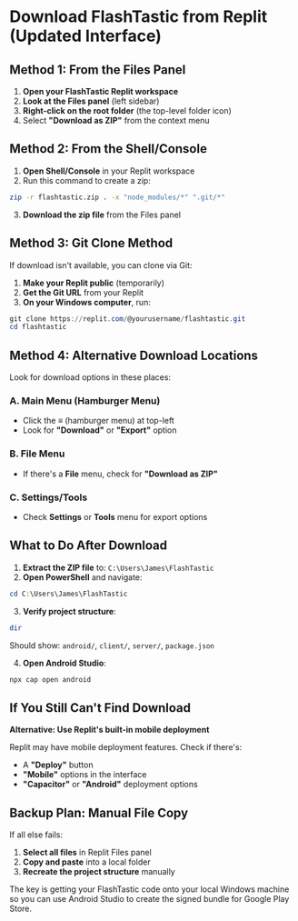 # Download FlashTastic from Replit (Updated Interface)

## Method 1: From the Files Panel

1. **Open your FlashTastic Replit workspace**
2. **Look at the Files panel** (left sidebar)
3. **Right-click on the root folder** (the top-level folder icon)
4. Select **"Download as ZIP"** from the context menu

## Method 2: From the Shell/Console

1. **Open Shell/Console** in your Replit workspace
2. Run this command to create a zip:
```bash
zip -r flashtastic.zip . -x "node_modules/*" ".git/*"
```
3. **Download the zip file** from the Files panel

## Method 3: Git Clone Method

If download isn't available, you can clone via Git:

1. **Make your Replit public** (temporarily)
2. **Get the Git URL** from your Replit
3. **On your Windows computer**, run:
```powershell
git clone https://replit.com/@yourusername/flashtastic.git
cd flashtastic
```

## Method 4: Alternative Download Locations

Look for download options in these places:

### A. Main Menu (Hamburger Menu)
- Click the **≡** (hamburger menu) at top-left
- Look for **"Download"** or **"Export"** option

### B. File Menu
- If there's a **File** menu, check for **"Download as ZIP"**

### C. Settings/Tools
- Check **Settings** or **Tools** menu for export options

## What to Do After Download

1. **Extract the ZIP file** to: `C:\Users\James\FlashTastic`
2. **Open PowerShell** and navigate:
```powershell
cd C:\Users\James\FlashTastic
```
3. **Verify project structure**:
```powershell
dir
```
Should show: `android/`, `client/`, `server/`, `package.json`

4. **Open Android Studio**:
```powershell
npx cap open android
```

## If You Still Can't Find Download

**Alternative: Use Replit's built-in mobile deployment**

Replit may have mobile deployment features. Check if there's:
- A **"Deploy"** button
- **"Mobile"** options in the interface
- **"Capacitor"** or **"Android"** deployment options

## Backup Plan: Manual File Copy

If all else fails:
1. **Select all files** in Replit Files panel
2. **Copy and paste** into a local folder
3. **Recreate the project structure** manually

The key is getting your FlashTastic code onto your local Windows machine so you can use Android Studio to create the signed bundle for Google Play Store.